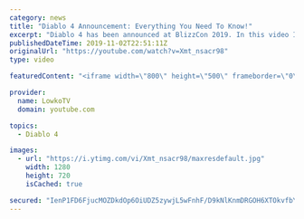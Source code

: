 ```yaml
---
category: news
title: "Diablo 4 Announcement: Everything You Need To Know!"
excerpt: "Diablo 4 has been announced at BlizzCon 2019. In this video I go over everything you need to know about this upcoming Blizzard Entertainment game."
publishedDateTime: 2019-11-02T22:51:11Z
originalUrl: "https://youtube.com/watch?v=Xmt_nsacr98"
type: video

featuredContent: "<iframe width=\"800\" height=\"500\" frameborder=\"0\" src=\"https://www.youtube.com/embed/Xmt_nsacr98\" allow=\"accelerometer; autoplay; encrypted-media; gyroscope; picture-in-picture\" allowfullscreen></iframe>"

provider:
  name: LowkoTV
  domain: youtube.com

topics:
  - Diablo 4

images:
  - url: "https://i.ytimg.com/vi/Xmt_nsacr98/maxresdefault.jpg"
    width: 1280
    height: 720
    isCached: true

secured: "IenP1FD6FjucMOZDkdOp6OiUDZ5zywjL5wFnhF/D9kNlKnmDRGOH6XTOkvfbYLozFqp0Sn4uqUsYK1m909S6PbZs3R2VqdgyxzEc6wzV5/ci+7rXcJ5WIPnVivXKd8lQ64zQcUZZqhypvWoba9KHHso+d8VULyfxYRi52VgCod8JG6lijDaaZHh+HmGZ6rlX9iT1QPkVHziMxqNotnTMgGxcO/lM1R/h6i7SkBgrfpTiWn6WvAzp4ziY2U9k3s0CRb9UlT9mDj0FROZZTD9JT7qxDD/JP+yM4v+b897M052ccImMusFqoPu0jJZn4dP/NmMk+i2GFIAtaIg8z4Z7Ubl9l/Q8FAlYyimiHhpz9CF4xVeyNLN/GJ6uS+tI8jEd5odHrogQU3rie7DtLt4h6ItCtXDQli94ZT6+8gk8XqKGuUqUvDzsJI1f945Xs1pt;7W3vt2uk+bnISiqEeXx5Ew=="
---
```


